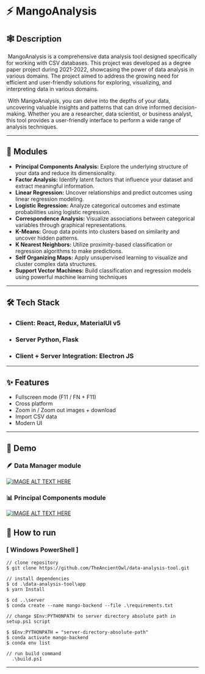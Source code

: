 <h1>⚡️ MangoAnalysis</h1>

<h2>🕸 Description</h2>
<div>
  <p>&nbsp;MangoAnalysis is a comprehensive data analysis tool designed specifically for working with CSV databases. This project was developed as a degree paper project during 2021-2022, showcasing the power of data analysis in various domains. The project aimed to address the growing need for efficient and user-friendly solutions for exploring, visualizing, and interpreting data in various domains.</p>
  <p>&nbsp;With MangoAnalysis, you can delve into the depths of your data, uncovering valuable insights and patterns that can drive informed decision-making. Whether you are a researcher, data scientist, or business analyst, this tool provides a user-friendly interface to perform a wide range of analysis techniques.</p>
<hr>

<h2>🌟 Modules</h2>
<ul>
  <li><b>Principal Components Analysis:</b> Explore the underlying structure of your data and reduce its dimensionality.
</li>
  <li><b>Factor Analysis:</b> Identify latent factors that influence your dataset and extract meaningful information.</li>
  <li><b>Linear Regression:</b> Uncover relationships and predict outcomes using linear regression modeling.</li>
  <li><b>Logistic Regression:</b> Analyze categorical outcomes and estimate probabilities using logistic regression.</li>
  <li><b>Correspondence Analysis:</b> Visualize associations between categorical variables through graphical representations.</li>
  <li><b>K-Means:</b> Group data points into clusters based on similarity and uncover hidden patterns.</li>
  <li><b>K Nearest Neighbors:</b> Utilize proximity-based classification or regression algorithms to make predictions.</li>
  <li><b>Self Organizing Maps:</b> Apply unsupervised learning to visualize and cluster complex data structures.</li>
  <li><b>Support Vector Machines:</b> Build classification and regression models using powerful machine learning techniques</li>
</ul>
<hr>

<h2>🛠️ Tech Stack</h2>
<ul>
  <li><h3><b>Client: </b> React, Redux, MaterialUI v5</h3></li>
  <li><h3><b>Server</b> Python, Flask</h3></li>
  <li><h3><b>Client + Server Integration:</b> Electron JS</h3></li>
</ul>
<hr>

<h2>✨ Features</h2>
<ul>
  <li>Fullscreen mode (F11 / FN + F11)</li>
  <li>Cross platform</li>
  <li>Zoom in / Zoom out images + download</li>
  <li>Import CSV data</li>
  <li>Modern UI</li>
</ul>
<hr>

<h2>💫 Demo</h2>

<h3>🪶 Data Manager module</h3>

[![IMAGE ALT TEXT HERE](https://img.youtube.com/vi/0GK35d1vrgY/0.jpg)](https://www.youtube.com/watch?v=0GK35d1vrgY)

<h3>📊 Principal Components module</h3>

[![IMAGE ALT TEXT HERE](https://img.youtube.com/vi/nG_zG08gqsY/0.jpg)](https://www.youtube.com/watch?v=nG_zG08gqsY)

<h2>🐆 How to run</h2>

<h3>[ Windows PowerShell ]</h3>

```
// clone repository
$ git clone https://github.com/TheAncientOwl/data-analysis-tool.git

// install dependencies
$ cd .\data-analysis-tool\app
$ yarn Install

$ cd ..\server
$ conda create --name mango-backend --file .\requirements.txt

// change $Env:PYTHONPATH to server directory absolute path in setup.ps1 script

$ $Env:PYTHONPATH = "server-directory-absolute-path"
$ conda activate mango-backend
$ conda env list

// run build command
  .\build.ps1
```
<hr>
